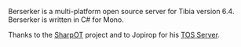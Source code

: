 Berserker is a multi-platform open source server for Tibia version 6.4. Berserker is written in C# for Mono.

Thanks to the [SharpOT](http://code.google.com/p/sharpot/) project and to Jopirop for his [TOS Server](http://sourceforge.net/projects/tosserver/).